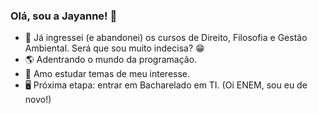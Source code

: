 ### Olá, sou a Jayanne! 👋

- 📜 Já ingressei (e abandonei) os cursos de Direito, Filosofia e Gestão Ambiental. Será que sou muito indecisa? 😁
- 🌎 Adentrando o mundo da programação. 
- 📖 Amo estudar temas de meu interesse. 
- 🖥️ Próxima etapa: entrar em Bacharelado em TI. (Oi ENEM, sou eu de novo!)
